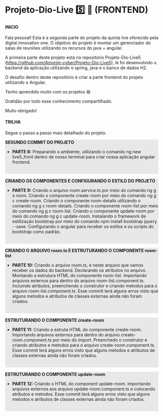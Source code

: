 # Projeto-Dio-Live :five: :rocket: (FRONTEND)​

#### INICIO

Fala pessoal! Esta é a segunda parte do projeto da quinta live oferecido pela digital innovation one. O objetivo do projeto é montar um gerenciador de salas de reuniões utilizando os recursos do java + angular.

A primeira parte deste projeto está no repositório Projeto-Dio-Live5 (https://github.com/Amorim-cyber/Projeto-Dio-Live5), lá foi desenvolvido o backend da aplicação utilizando o spring, java e o banco de dados H2.

O desafio dentro deste repositório é criar a parte frontend do projeto utilizando o Angular.

Tenho aprendido muito com os projetos :smile:

Gratidão por todo esse conhecimento compartilhado.

Muito obrigado!

#### TRILHA

Segue o passo a passo mais detalhado do projeto.

<div style="background-color: #E8E8E8; border-radius: 3px;">
   <p><strong>SEGUNDO COMMIT DO PROJETO</strong></p>
    <ul>
        <li><strong>PARTE 8:</strong> Preparando o ambiente, utilizando o comando ng new live5_front dentro de nosso terminal para criar nossa aplicação angular frontend.</li>
    </ul>
    <br>
</div> 

<div style="background-color: #E8E8E8; border-radius: 3px;">
   <p><strong>CRIANDO OS COMPONENTES E CONFIGURANDO O ESTILO DO PROJETO</strong></p>
    <ul>
        <li><strong>PARTE 9:</strong> Criando o arquivo room.service.ts por meio do comando ng g s room. Criando o componente create-room por meio do comando ng g c create-room. Criando o componente room-details utilizando o comando ng g c room-details. Criando o componente room-list por meio do comando ng g c room-list. Criando o componente update-room por meio do comando ng g c update-room. Instalando o framework de estilização bootstrap por meio do comando npm install bootstrap jquery --save. Configurando o angular para receber os estilos e os scripts do bootstrap como padrão.</li>
    </ul>
    <br>
</div> 
<div style="background-color: #E8E8E8; border-radius: 3px;">
   <p><strong>CRIANDO O ARQUIVO room.ts E ESTRUTURANDO O COMPONENTE room-list</strong></p>
    <ul>
        <li><strong>PARTE 10:</strong> Criando o arquivo room.ts, é neste arquivo que vamos receber os dados do backend. Declarando os atributos no arquivo. Montando a estrutura HTML do componente room-list. Importando arquivos externos para dentro do arquivo room-list.component.ts. Incluindo atributos, preenchendo o construtor e criando metodos para o arquivo room-list.component.ts. Esse commit terá alguns erros visto que alguns metodos e atributos de classes externas ainda não foram criados.</li>
    </ul>
    <br>
</div> 

<div style="background-color: #E8E8E8; border-radius: 3px;">
   <p><strong>ESTRUTURANDO O COMPONENTE create-room</strong></p>
    <ul>
        <li><strong>PARTE 11:</strong> Criando a estruta HTML do componente create-room. Importando arquivos externos para dentro do arquivo create-room.component.ts por meio do import. Preenchedo o construtor e criando atributos e metodos para o arquivo create-room.component.ts. Esse commit terá alguns erros visto que alguns metodos e atributos de classes externas ainda não foram criados. </li>
    </ul>
    <br>
</div> 

<div style="background-color: #E8E8E8; border-radius: 3px;">
   <p><strong>ESTRUTURANDO O COMPONENTE update-room</strong></p>
    <ul>
        <li><strong>PARTE 12:</strong> Criando o HTML do component update-room. Importando arquivos externos aos arquivo update-room.component.ts e colocando atributos e metodos. Esse commit terá alguns erros visto que alguns metodos e atributos de classes externas ainda não foram criados. </li>
    </ul>
    <br>
</div> 

